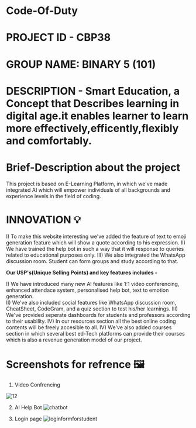 # Code-Of-Duty

# PROJECT ID - CBP38 
# GROUP NAME: BINARY 5 (101)
# DESCRIPTION - Smart Education, a Concept that Describes learning in digital age.it enables learner to learn more effectively,efficently,flexibly and comfortably.
 
# Brief-Description about the project 

This project is based on E-Learning Platform, in which we've made integrated AI which will empower individuals of all backgrounds and experience levels in the field of coding. 

# INNOVATION 💡 
I)   To make this website interesting we've added the feature of text to emoji generation feature which will show a quote according to his expression.
II)  We have trained the help bot in such a way that it will response to queries related to educational purposes only.
III) We also integrated the WhatsApp discussion room. Student can form groups and study according to that.

**Our USP's(Unique Selling Points) and key features includes -** 

I)    We have introduced many new AI features like 1:1 video conferencing, enhanced attendace system, personalised help bot, text to emotion generation.   
II)   We've also included social features like WhatsApp discussion room, CheatSheet, CodeGram, and a quiz section to test his/her learnings.
III)  We've provided seperate dashboards for students and professors according to their usability.
IV)   In our resources section all the best online coding contents will be freely accesible to all.
IV)   We've also added courses section in which several best ed-Tech platforms can provide their courses which is also a revenue generation model of our project. 

# Screenshots for refrence 🖼️
1. Video Confrencing

![12](https://github.com/SreeCharan1234/Code-Of-Duty/assets/119997965/dccb417f-e19e-4287-9e9b-b62c0c1f0c55)




2. AI Help Bot
![chatbot](https://github.com/sushilverma1125/Code-A-Haunt/assets/114611314/48d0515e-71d2-48e3-882a-7230f3977dfc)

3. Login page
![loginformforstudent](https://github.com/sushilverma1125/Code-A-Haunt/assets/114611314/482c7a1b-926f-4da0-8d89-aa0b5d5f479e)

